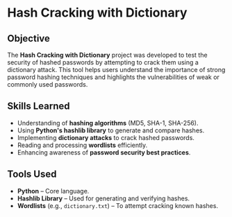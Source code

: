 # Hash Cracking with Dictionary  

## Objective  
The **Hash Cracking with Dictionary** project was developed to test the security of hashed passwords by attempting to crack them using a dictionary attack. This tool helps users understand the importance of strong password hashing techniques and highlights the vulnerabilities of weak or commonly used passwords.  

## Skills Learned  
- Understanding of **hashing algorithms** (MD5, SHA-1, SHA-256).  
- Using **Python's hashlib library** to generate and compare hashes.  
- Implementing **dictionary attacks** to crack hashed passwords.  
- Reading and processing **wordlists** efficiently.  
- Enhancing awareness of **password security best practices**.  

## Tools Used  
- **Python** – Core language.
- **Hashlib Library** – Used for generating and verifying hashes.  
- **Wordlists** (e.g., `dictionary.txt`) – To attempt cracking known hashes.
